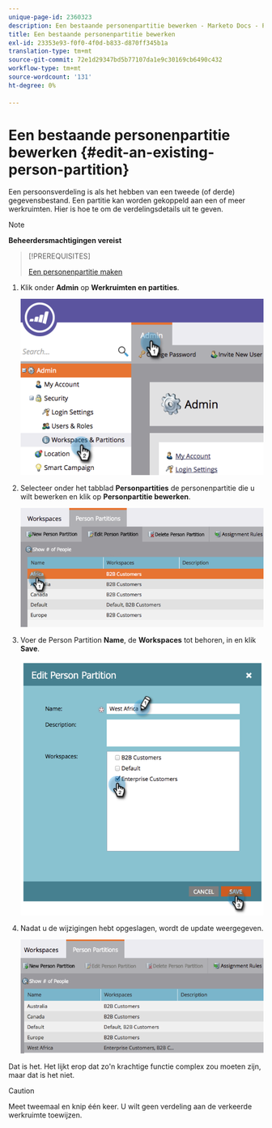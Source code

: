 ```yaml
---
unique-page-id: 2360323
description: Een bestaande personenpartitie bewerken - Marketo Docs - Productdocumentatie
title: Een bestaande personenpartitie bewerken
exl-id: 23353e93-f0f0-4f0d-b833-d870ff345b1a
translation-type: tm+mt
source-git-commit: 72e1d29347bd5b77107da1e9c30169cb6490c432
workflow-type: tm+mt
source-wordcount: '131'
ht-degree: 0%

---
```


# Een bestaande personenpartitie bewerken {#edit-an-existing-person-partition}

Een persoonsverdeling is als het hebben van een tweede (of derde) gegevensbestand. Een partitie kan worden gekoppeld aan een of meer werkruimten. Hier is hoe te om de verdelingsdetails uit te geven.

>[!NOTE]
>
>**Beheerdersmachtigingen vereist**

>[!PREREQUISITES]
>
>[Een personenpartitie maken](/help/marketo/product-docs/administration/workspaces-and-person-partitions/create-a-person-partition.md)

1. Klik onder **Admin** op **Werkruimten en partities**.

   ![](assets/image2014-9-17-10-3a51-3a23.png)

1. Selecteer onder het tabblad **Personpartities** de personenpartitie die u wilt bewerken en klik op **Personpartitie bewerken**.

   ![](assets/two-5.png)

1. Voer de Person Partition **Name**, de **Workspaces** tot behoren, in en klik **Save**.

   ![](assets/three-5.png)

1. Nadat u de wijzigingen hebt opgeslagen, wordt de update weergegeven.

   ![](assets/four-4.png)

Dat is het. Het lijkt erop dat zo&#39;n krachtige functie complex zou moeten zijn, maar dat is het niet.

>[!CAUTION]
>
>Meet tweemaal en knip één keer. U wilt geen verdeling aan de verkeerde werkruimte toewijzen.
